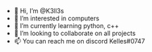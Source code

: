 - 👋 Hi, I’m @K3ll3s
- 👀 I’m interested in computers
- 🌱 I’m currently learning python, c++
- 💞️ I’m looking to collaborate on all projects
- 📫 You can reach me on discord Kelles#0747
